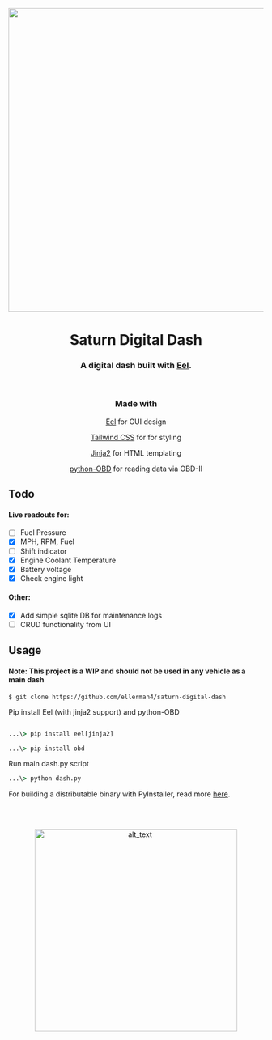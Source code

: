 <p align="center"><img src="https://i.gyazo.com/76824485882a7008dd8238b57278e229.png" width="600px"></p>

<h1 align="center">Saturn Digital Dash</h1>

<h3 align="center">
A digital dash built with <a href="https://github.com/ChrisKnott/Eel">Eel</a>.
</h3>


<br/>

<h3 align="center">
Made with
</h3>

<p align="center"><a href="https://github.com/ChrisKnott/Eel">Eel</a> for GUI design</p>

<p align="center"><a href="https://tailwindcss.com/">Tailwind CSS</a> for for styling</p>

<p align="center"><a href="https://jinja.palletsprojects.com/en/3.1.x/">Jinja2</a> for HTML templating</p>

<p align="center"><a href="https://github.com/brendan-w/python-OBD">python-OBD</a> for reading data via OBD-II</p>

## Todo

#### Live readouts for:
- [ ] Fuel Pressure
- [x] MPH, RPM, Fuel
- [ ] Shift indicator
- [X] Engine Coolant Temperature
- [x] Battery voltage
- [x] Check engine light

#### Other:
- [X] Add simple sqlite DB for maintenance logs
- [ ] CRUD functionality from UI

## Usage
#### Note: This project is a WIP and should not be used in any vehicle as a main dash
```
$ git clone https://github.com/ellerman4/saturn-digital-dash
```

Pip install Eel (with jinja2 support) and python-OBD
```cmd

...\> pip install eel[jinja2]

...\> pip install obd

```

Run main dash.py script
```cmd
...\> python dash.py

```

For building a distributable binary with PyInstaller, read more [here](https://github.com/ChrisKnott/Eel).

##
</br>
<p align="center">
<a href="https://github.com/ellerman4/"><img alt="alt_text" width="400px" src="https://user-images.githubusercontent.com/106990217/187055083-ceeb562c-3bed-45ef-937b-4d9b5af5455c.png" /></a></p>
